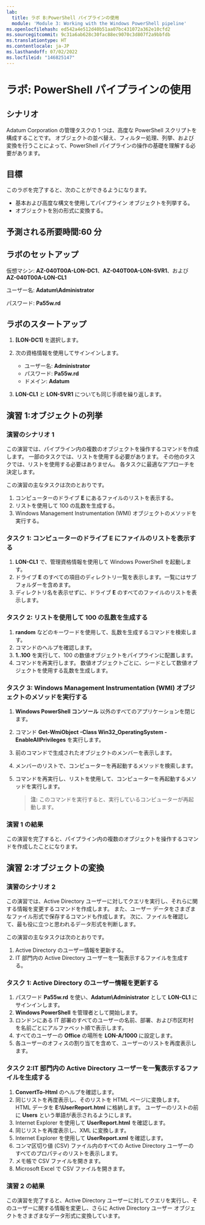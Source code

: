 ```yaml
---
lab:
  title: ラボ B:PowerShell パイプラインの使用
  module: 'Module 3: Working with the Windows PowerShell pipeline'
ms.openlocfilehash: ed542a4e512d40b51aa07bc431072a362e10cfd2
ms.sourcegitcommit: 9c31a6ab628c30fac88ec9070c3d807f2a9bbfdb
ms.translationtype: HT
ms.contentlocale: ja-JP
ms.lasthandoff: 07/02/2022
ms.locfileid: "146825147"
---
```

# <a name="lab-using-powershell-pipeline"></a>ラボ: PowerShell パイプラインの使用

## <a name="scenario"></a>シナリオ

Adatum Corporation の管理タスクの 1 つは、高度な PowerShell スクリプトを構成することです。 オブジェクトの並べ替え、フィルター処理、列挙、および変換を行うことによって、PowerShell パイプラインの操作の基礎を理解する必要があります。

## <a name="objectives"></a>目標

このラボを完了すると、次のことができるようになります。

- 基本および高度な構文を使用してパイプライン オブジェクトを列挙する。
- オブジェクトを別の形式に変換する。

## <a name="estimated-time-60-minutes"></a>予測される所要時間:60 分

## <a name="lab-setup"></a>ラボのセットアップ

仮想マシン: **AZ-040T00A-LON-DC1**、**AZ-040T00A-LON-SVR1**、および **AZ-040T00A-LON-CL1**

ユーザー名: **Adatum\\Administrator**

パスワード: **Pa55w.rd**

## <a name="lab-startup"></a>ラボのスタートアップ

1. **[LON-DC1]** を選択します。
1. 次の資格情報を使用してサインインします。
   - ユーザー名: **Administrator**
   - パスワード: **Pa55w.rd**
   - ドメイン: **Adatum**

1. **LON-CL1** と **LON-SVR1** についても同じ手順を繰り返します。

## <a name="exercise-1-enumerating-objects"></a>演習 1:オブジェクトの列挙

### <a name="exercise-scenario-1"></a>演習のシナリオ 1

この演習では、パイプライン内の複数のオブジェクトを操作するコマンドを作成します。 一部のタスクでは、リストを使用する必要があります。 その他のタスクでは、リストを使用する必要はありません。 各タスクに最適なアプローチを決定します。

この演習の主なタスクは次のとおりです。

1. コンピューターのドライブ **E** にあるファイルのリストを表示する。
1. リストを使用して 100 の乱数を生成する。
1. Windows Management Instrumentation (WMI) オブジェクトのメソッドを実行する。

### <a name="task-1-display-a-list-of-files-on-drive-e-of-your-computer"></a>タスク 1: コンピューターのドライブ E にファイルのリストを表示する

1. **LON-CL1** で、管理資格情報を使用して Windows PowerShell を起動します。
1. ドライブ **E** のすべての項目のディレクトリ一覧を表示します。一覧にはサブフォルダーを含めます。
1. ディレクトリ名を表示せずに、ドライブ **E** のすべてのファイルのリストを表示します。

### <a name="task-2-use-enumeration-to-produce-100-random-numbers"></a>タスク 2: リストを使用して 100 の乱数を生成する

1. **random** などのキーワードを使用して、乱数を生成するコマンドを検索します。
1. コマンドのヘルプを確認します。
1. **1..100** を実行して、100 の数値オブジェクトをパイプラインに配置します。
1. コマンドを再実行します。 数値オブジェクトごとに、シードとして数値オブジェクトを使用する乱数を生成します。

### <a name="task-3-run-a-method-of-a-windows-management-instrumentation-wmi-object"></a>タスク 3: Windows Management Instrumentation (WMI) オブジェクトのメソッドを実行する

1. **Windows PowerShell コンソール** 以外のすべてのアプリケーションを閉じます。
1. コマンド **Get-WmiObject -Class Win32_OperatingSystem -EnableAllPrivileges** を実行します。
1. 前のコマンドで生成されたオブジェクトのメンバーを表示します。
1. メンバーのリストで、コンピューターを再起動するメソッドを検索します。
1. コマンドを再実行し、リストを使用して、コンピューターを再起動するメソッドを実行します。

   > **注:** このコマンドを実行すると、実行しているコンピューターが再起動します。

### <a name="exercise-1-results"></a>演習 1 の結果

この演習を完了すると、パイプライン内の複数のオブジェクトを操作するコマンドを作成したことになります。

## <a name="exercise-2-converting-objects"></a>演習 2:オブジェクトの変換

### <a name="exercise-scenario-2"></a>演習のシナリオ 2

この演習では、Active Directory ユーザーに対してクエリを実行し、それらに関する情報を変更するコマンドを作成します。 また、ユーザー データをさまざまなファイル形式で保存するコマンドも作成します。 次に、ファイルを確認して、最も役に立つと思われるデータ形式を判断します。

この演習の主なタスクは次のとおりです。

1. Active Directory のユーザー情報を更新する。
1. IT 部門内の Active Directory ユーザーを一覧表示するファイルを生成する。

### <a name="task-1-update-active-directory-user-information"></a>タスク 1: Active Directory のユーザー情報を更新する

1. パスワード **Pa55w.rd** を使い、**Adatum\\Administrator** として **LON-CL1** にサインインします。
1. **Windows PowerShell** を管理者として開始します。
1. ロンドンにある IT 部署のすべてのユーザーの名前、部署、および市区町村を名前ごとにアルファベット順で表示します。
1. すべてのユーザーの **Office** の場所を **LON-A/1000** に設定します。
1. 各ユーザーのオフィスの割り当てを含めて、ユーザーのリストを再度表示します。

### <a name="task-2-generate-files-listing-the-active-directory-users-in-the-it-department"></a>タスク 2:IT 部門内の Active Directory ユーザーを一覧表示するファイルを生成する

1. **ConvertTo-Html** のヘルプを確認します。
1. 同じリストを再度表示し、そのリストを HTML ページに変換します。 HTML データを **E:\\UserReport.html** に格納します。 ユーザーのリストの前に **Users** という単語が表示されるようにします。
1. Internet Explorer を使用して **UserReport.html** を確認します。
1. 同じリストを再度表示し、XML に変換します。
1. Internet Explorer を使用して **UserReport.xml** を確認します。
1. コンマ区切り値 (CSV) ファイル内のすべての Active Directory ユーザーのすべてのプロパティのリストを表示します。
1. メモ帳で CSV ファイルを開きます。
1. Microsoft Excel で CSV ファイルを開きます。

### <a name="exercise-2-results"></a>演習 2 の結果

この演習を完了すると、Active Directory ユーザーに対してクエリを実行し、そのユーザーに関する情報を変更し、さらに Active Directory ユーザー オブジェクトをさまざまなデータ形式に変換しています。
